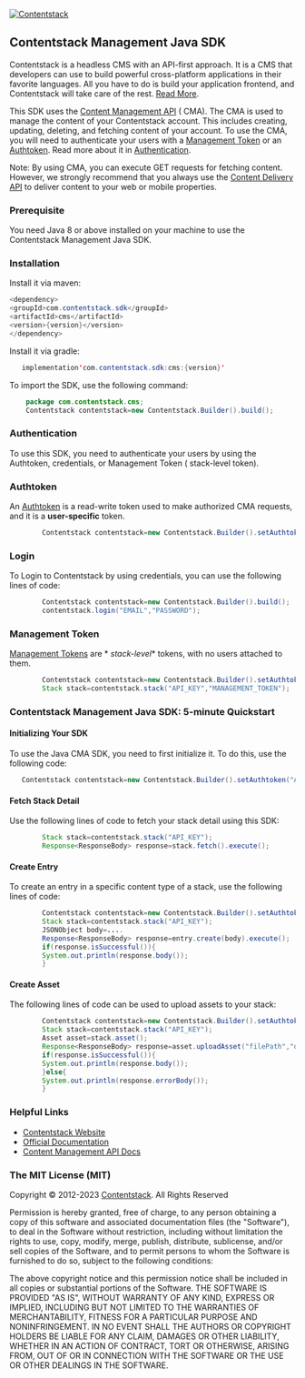 [![Contentstack](https://www.contentstack.com/docs/static/images/contentstack.png)](https://www.contentstack.com/)

## Contentstack Management Java SDK

Contentstack is a headless CMS with an API-first approach. It is a CMS that developers can use to build powerful
cross-platform applications in their favorite languages. All you have to do is build your application frontend, and
Contentstack will take care of the rest. [Read More](https://www.contentstack.com/).

This SDK uses the [Content Management API](https://www.contentstack.com/docs/developers/apis/content-management-api/) (
CMA). The CMA is used to manage the content of your Contentstack account. This includes creating, updating, deleting,
and fetching content of your account. To use the CMA, you will need to authenticate your users with
a [Management Token](https://www.contentstack.com/docs/developers/create-tokens/about-management-tokens) or
an [Authtoken](https://www.contentstack.com/docs/developers/apis/content-management-api/#how-to-get-authtoken). Read
more about it
in [Authentication](https://www.contentstack.com/docs/developers/apis/content-management-api/#authentication).

Note: By using CMA, you can execute GET requests for fetching content. However, we strongly recommend that you always
use the [Content Delivery API](https://www.contentstack.com/docs/developers/apis/content-delivery-api/) to deliver
content to your web or mobile properties.

### Prerequisite

You need Java 8 or above installed on your machine to use the Contentstack Management Java SDK.

### Installation

Install it via maven:

```java
<dependency>
<groupId>com.contentstack.sdk</groupId>
<artifactId>cms</artifactId>
<version>{version}</version>
</dependency>
```

Install it via gradle:

```java
   implementation'com.contentstack.sdk:cms:{version}'
```

To import the SDK, use the following command:

```java
    package com.contentstack.cms;
    Contentstack contentstack=new Contentstack.Builder().build();
```

### Authentication

To use this SDK, you need to authenticate your users by using the Authtoken, credentials, or Management Token (
stack-level token).

### Authtoken

An [Authtoken](https://www.contentstack.com/docs/developers/create-tokens/types-of-tokens/#authentication-tokens-authtokens-)
is a read-write token used to make authorized CMA requests, and it is a **user-specific** token.

```java
        Contentstack contentstack=new Contentstack.Builder().setAuthtoken("AUTHTOKEN").build();
```

### Login

To Login to Contentstack by using credentials, you can use the following lines of code:

```java
        Contentstack contentstack=new Contentstack.Builder().build();
        contentstack.login("EMAIL","PASSWORD");
```

### Management Token

[Management Tokens](https://www.contentstack.com/docs/developers/create-tokens/about-management-tokens/) are *
*stack-level** tokens, with no users attached to them.

```java
        Contentstack contentstack=new Contentstack.Builder().setAuthtoken("AUTHTOKEN").build();
        Stack stack=contentstack.stack("API_KEY","MANAGEMENT_TOKEN");
```

### Contentstack Management Java SDK: 5-minute Quickstart

#### Initializing Your SDK

To use the Java CMA SDK, you need to first initialize it. To do this, use the following code:

```java
   Contentstack contentstack=new Contentstack.Builder().setAuthtoken("AUTHTOKEN").build();
```

#### Fetch Stack Detail

Use the following lines of code to fetch your stack detail using this SDK:

```java
        Stack stack=contentstack.stack("API_KEY");
        Response<ResponseBody> response=stack.fetch().execute();
```

#### Create Entry

To create an entry in a specific content type of a stack, use the following lines of code:

```java
        Contentstack contentstack=new Contentstack.Builder().setAuthtoken("AUTHTOKEN").build();
        Stack stack=contentstack.stack("API_KEY");
        JSONObject body=....
        Response<ResponseBody> response=entry.create(body).execute();
        if(response.isSuccessful()){
        System.out.println(response.body());
        }
```

#### Create Asset

The following lines of code can be used to upload assets to your stack:

```java
        Contentstack contentstack=new Contentstack.Builder().setAuthtoken("AUTHTOKEN").build();
        Stack stack=contentstack.stack("API_KEY");
        Asset asset=stack.asset();
        Response<ResponseBody> response=asset.uploadAsset("filePath","description").execute();
        if(response.isSuccessful()){
        System.out.println(response.body());
        }else{
        System.out.println(response.errorBody());
        }
```

### Helpful Links

- [Contentstack Website](https://www.contentstack.com/)
- [Official Documentation](https://contentstack.com/docs)
- [Content Management API Docs](https://www.contentstack.com/docs/developers/apis/content-management-api)

### The MIT License (MIT)

Copyright © 2012-2023 [Contentstack](https://www.contentstack.com/). All Rights Reserved

Permission is hereby granted, free of charge, to any person obtaining a copy of this software and associated
documentation files (the "Software"), to deal in the Software without restriction, including without limitation the
rights to use, copy, modify, merge, publish, distribute, sublicense, and/or sell copies of the Software, and to permit
persons to whom the Software is furnished to do so, subject to the following conditions:

The above copyright notice and this permission notice shall be included in all copies or substantial portions of the
Software. THE SOFTWARE IS PROVIDED "AS IS", WITHOUT WARRANTY OF ANY KIND, EXPRESS OR IMPLIED, INCLUDING BUT NOT LIMITED
TO THE
WARRANTIES OF MERCHANTABILITY, FITNESS FOR A PARTICULAR PURPOSE AND NONINFRINGEMENT. IN NO EVENT SHALL THE AUTHORS OR
COPYRIGHT HOLDERS BE LIABLE FOR ANY CLAIM, DAMAGES OR OTHER LIABILITY, WHETHER IN AN ACTION OF CONTRACT, TORT OR
OTHERWISE, ARISING FROM, OUT OF OR IN CONNECTION WITH THE SOFTWARE OR THE USE OR OTHER DEALINGS IN THE SOFTWARE.

